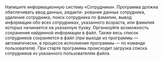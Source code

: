 Напишите информационную систему «Сотрудники».
Программа должна обеспечивать ввод данных, редакти-
рование данных сотрудника, удаление сотрудника, поиск
сотрудника по фамилии, вывод информации обо всех
сотрудниках, указанного возраста, или фамилия которых
начинается на указанную букву. Организуйте возможность
сохранения найденной информации в файл. Также весь
список сотрудников сохраняется в файл (при выходе из
программы — автоматически, в процессе исполнения
программы — по команде пользователя). При старте
программы происходит загрузка списка сотрудников из
указанного пользователем файла.
